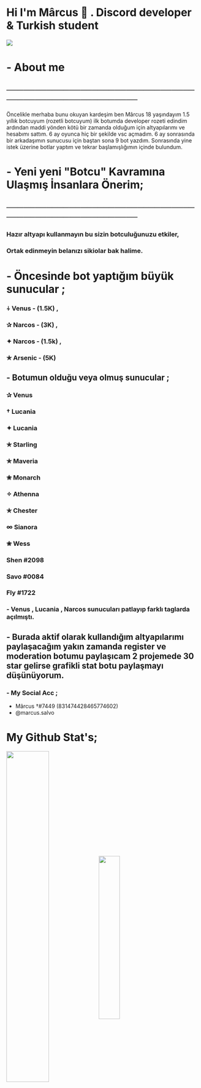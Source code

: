 

# Hi I'm Mârcus 👋 . Discord developer & Turkish student 

#### ![](https://komarev.com/ghpvc/?username=your-github-Marcuslooo&color=511616)

# - About me
## ────────────────────────────────────────────────────────
Öncelikle merhaba bunu okuyan kardeşim ben Mârcus 18 yaşındayım 1.5 yıllık botcuyum (rozetli botcuyum) ilk botumda developer rozeti edindim ardından maddi yönden kötü bir zamanda olduğum için altyapılarımı ve hesabımı sattım. 6 ay oyunca hiç bir şekilde vsc açmadım. 6 ay sonrasında bir arkadaşımın sunucusu için baştan sona 9 bot yazdım. Sonrasında yine istek üzerine botlar yaptım ve tekrar başlamışlığımın içinde bulundum.

# - Yeni yeni "Botcu" Kavramına Ulaşmış İnsanlara Önerim;
## ────────────────────────────────────────────────────────

### Hazır altyapı kullanmayın bu sizin botculuğunuzu etkiler,
### Ortak edinmeyin belanızı sikiolar bak halime.

# - Öncesinde bot yaptığım büyük sunucular ;

### ⍭ Venus - (1.5K) ,
### ✰ Narcos - (3K) ,
### ✦ Narcos  - (1.5k) ,
### ✯ Arsenic - (5K)

## - Botumun olduğu veya olmuş sunucular ;

### ✰ Venus
### † Lucania
### ✦ Lucania
### ✯ Starling
### ✯ Maveria
### ✬ Monarch
### ✧ Athenna
### ✯ Chester
### ∞ Sianora
### ✬ Wess
### Shen #2098
### Savo #0084
### Fly #1722
### - Venus , Lucania , Narcos sunucuları patlayıp farklı taglarda açılmıştı.


## - Burada aktif olarak kullandığım altyapılarımı paylaşacağım yakın zamanda register ve moderation botumu paylaşıcam 2 projemede 30 star gelirse grafikli stat botu paylaşmayı düşünüyorum.

### - My Social Acc ;

- Mârcus †#7449 (831474428465774602)
- @marcus.salvo

# My Github Stat's;
<img width="47%" align="middle" src="https://github-readme-stats.vercel.app/api?username=Marcuslooo&show_icons=true&hide_title=true&theme=merko">
<img width="33%" align="middle" src="https://github-readme-stats.vercel.app/api/top-langs/?username=Marcuslooo&show_icons=true&hide_title=true&theme=merko">

